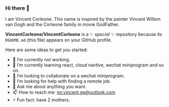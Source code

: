 ### Hi there 👋

I am Vincent Corleone. This name is inspired by the painter Vincent Willem van Gogh and the Corleone family in movie GodFather.

**VincentCorleone/VincentCorleone** is a ✨ _special_ ✨ repository because its `README.md` (this file) appears on your GitHub profile.

Here are some ideas to get you started:

- 🔭 I’m currently not working.
- 🌱 I’m currently learning react, cloud navtive, wechat miniprogram and so on.
- 👯 I’m looking to collaborate on a wechat miniprogram.
- 🤔 I’m looking for help with finding a remote job.
- 💬 Ask me about anything you want.
- 📫 How to reach me: mr.vincent.ge@outlook.com
- ⚡ Fun fact: have 2 mothers.
